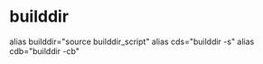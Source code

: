 # builddir #



alias builddir="source builddir_script"
alias cds="builddir -s"
alias cdb="builddir -cb"
